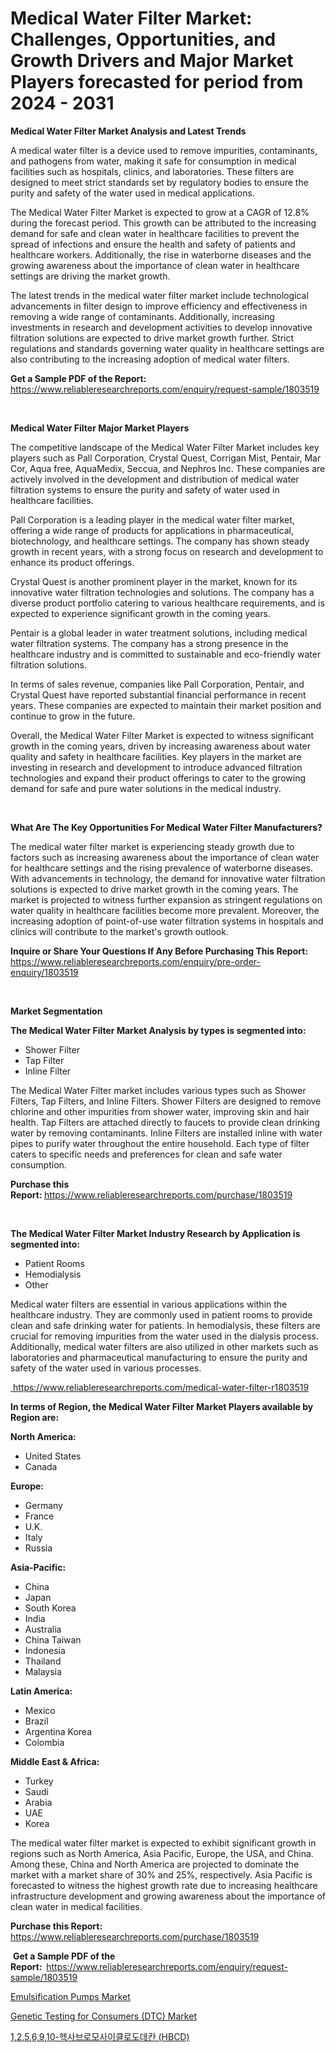 <p><h1>Medical Water Filter Market: Challenges, Opportunities, and Growth Drivers and Major Market Players forecasted for period from 2024 - 2031</h1></p><p><strong>Medical Water Filter Market Analysis and Latest Trends</strong></p>
<p><p>A medical water filter is a device used to remove impurities, contaminants, and pathogens from water, making it safe for consumption in medical facilities such as hospitals, clinics, and laboratories. These filters are designed to meet strict standards set by regulatory bodies to ensure the purity and safety of the water used in medical applications.</p><p>The Medical Water Filter Market is expected to grow at a CAGR of 12.8% during the forecast period. This growth can be attributed to the increasing demand for safe and clean water in healthcare facilities to prevent the spread of infections and ensure the health and safety of patients and healthcare workers. Additionally, the rise in waterborne diseases and the growing awareness about the importance of clean water in healthcare settings are driving the market growth.</p><p>The latest trends in the medical water filter market include technological advancements in filter design to improve efficiency and effectiveness in removing a wide range of contaminants. Additionally, increasing investments in research and development activities to develop innovative filtration solutions are expected to drive market growth further. Strict regulations and standards governing water quality in healthcare settings are also contributing to the increasing adoption of medical water filters.</p></p>
<p><strong>Get a Sample PDF of the Report:&nbsp;</strong> <a href="https://www.reliableresearchreports.com/enquiry/request-sample/1803519">https://www.reliableresearchreports.com/enquiry/request-sample/1803519</a></p>
<p>&nbsp;</p>
<p><strong>Medical Water Filter Major Market Players</strong></p>
<p><p>The competitive landscape of the Medical Water Filter Market includes key players such as Pall Corporation, Crystal Quest, Corrigan Mist, Pentair, Mar Cor, Aqua free, AquaMedix, Seccua, and Nephros Inc. These companies are actively involved in the development and distribution of medical water filtration systems to ensure the purity and safety of water used in healthcare facilities.</p><p>Pall Corporation is a leading player in the medical water filter market, offering a wide range of products for applications in pharmaceutical, biotechnology, and healthcare settings. The company has shown steady growth in recent years, with a strong focus on research and development to enhance its product offerings.</p><p>Crystal Quest is another prominent player in the market, known for its innovative water filtration technologies and solutions. The company has a diverse product portfolio catering to various healthcare requirements, and is expected to experience significant growth in the coming years.</p><p>Pentair is a global leader in water treatment solutions, including medical water filtration systems. The company has a strong presence in the healthcare industry and is committed to sustainable and eco-friendly water filtration solutions.</p><p>In terms of sales revenue, companies like Pall Corporation, Pentair, and Crystal Quest have reported substantial financial performance in recent years. These companies are expected to maintain their market position and continue to grow in the future.</p><p>Overall, the Medical Water Filter Market is expected to witness significant growth in the coming years, driven by increasing awareness about water quality and safety in healthcare facilities. Key players in the market are investing in research and development to introduce advanced filtration technologies and expand their product offerings to cater to the growing demand for safe and pure water solutions in the medical industry.</p></p>
<p>&nbsp;</p>
<p><strong>What Are The Key Opportunities For Medical Water Filter Manufacturers?</strong></p>
<p><p>The medical water filter market is experiencing steady growth due to factors such as increasing awareness about the importance of clean water for healthcare settings and the rising prevalence of waterborne diseases. With advancements in technology, the demand for innovative water filtration solutions is expected to drive market growth in the coming years. The market is projected to witness further expansion as stringent regulations on water quality in healthcare facilities become more prevalent. Moreover, the increasing adoption of point-of-use water filtration systems in hospitals and clinics will contribute to the market's growth outlook.</p></p>
<p><strong>Inquire or Share Your Questions If Any Before Purchasing This Report:</strong> <a href="https://www.reliableresearchreports.com/enquiry/pre-order-enquiry/1803519">https://www.reliableresearchreports.com/enquiry/pre-order-enquiry/1803519</a></p>
<p>&nbsp;</p>
<p><strong>Market Segmentation</strong></p>
<p><strong>The Medical Water Filter Market Analysis by types is segmented into:</strong></p>
<p><ul><li>Shower Filter</li><li>Tap Filter</li><li>Inline Filter</li></ul></p>
<p><p>The Medical Water Filter market includes various types such as Shower Filters, Tap Filters, and Inline Filters. Shower Filters are designed to remove chlorine and other impurities from shower water, improving skin and hair health. Tap Filters are attached directly to faucets to provide clean drinking water by removing contaminants. Inline Filters are installed inline with water pipes to purify water throughout the entire household. Each type of filter caters to specific needs and preferences for clean and safe water consumption.</p></p>
<p><strong>Purchase this Report:&nbsp;</strong><a href="https://www.reliableresearchreports.com/purchase/1803519">https://www.reliableresearchreports.com/purchase/1803519</a></p>
<p>&nbsp;</p>
<p><strong>The Medical Water Filter Market Industry Research by Application is segmented into:</strong></p>
<p><ul><li>Patient Rooms</li><li>Hemodialysis</li><li>Other</li></ul></p>
<p><p>Medical water filters are essential in various applications within the healthcare industry. They are commonly used in patient rooms to provide clean and safe drinking water for patients. In hemodialysis, these filters are crucial for removing impurities from the water used in the dialysis process. Additionally, medical water filters are also utilized in other markets such as laboratories and pharmaceutical manufacturing to ensure the purity and safety of the water used in various processes.</p></p>
<p><a href="https://www.reliableresearchreports.com/medical-water-filter-r1803519">&nbsp;https://www.reliableresearchreports.com/medical-water-filter-r1803519</a></p>
<p><strong>In terms of Region, the Medical Water Filter Market Players available by Region are:</strong></p>
<p>
    <p> <strong> North America: </strong>
        <ul>
            <li>United States</li>
            <li>Canada</li>
        </ul>
        </p> 
    <p> <strong> Europe: </strong>
        <ul>
            <li>Germany</li>
            <li>France</li>
            <li>U.K.</li>
            <li>Italy</li>
            <li>Russia</li>
        </ul>
        </p> 
    <p> <strong> Asia-Pacific: </strong>
        <ul>
            <li>China</li>
            <li>Japan</li>
            <li>South Korea</li>
            <li>India</li>
            <li>Australia</li>
            <li>China Taiwan</li>
            <li>Indonesia</li>
            <li>Thailand</li>
            <li>Malaysia</li>
        </ul>
        </p> 
    <p> <strong> Latin America: </strong>
        <ul>
            <li>Mexico</li>
            <li>Brazil</li>
            <li>Argentina Korea</li>
            <li>Colombia</li>
        </ul>
        </p> 
    <p> <strong> Middle East & Africa: </strong>
        <ul>
            <li>Turkey</li>
            <li>Saudi</li>
            <li>Arabia</li>
            <li>UAE</li>
            <li>Korea</li>
        </ul>
    </p>
    </p>
<p><p>The medical water filter market is expected to exhibit significant growth in regions such as North America, Asia Pacific, Europe, the USA, and China. Among these, China and North America are projected to dominate the market with a market share of 30% and 25%, respectively. Asia Pacific is forecasted to witness the highest growth rate due to increasing healthcare infrastructure development and growing awareness about the importance of clean water in medical facilities.</p></p>
<p><strong>Purchase this Report: </strong><a href="https://www.reliableresearchreports.com/purchase/1803519">https://www.reliableresearchreports.com/purchase/1803519</a></p>
<p>&nbsp;<strong>Get a Sample PDF of the Report:&nbsp;&nbsp;</strong><a href="https://www.reliableresearchreports.com/enquiry/request-sample/1803519">https://www.reliableresearchreports.com/enquiry/request-sample/1803519</a></p>
<p><strong></strong></p>
<p><p><a href="https://github.com/elizabethdagraca/Market-Research-Report-List-4/blob/main/emulsification-pumps-market.md">Emulsification Pumps Market</a></p><p><a href="https://view.publitas.com/reportprime-1/global-genetic-testing-for-consumers-dtc-market-focus-on-application-end-use-industry-type-equipment-and-region-analysis-and-forecast-2024-2031/">Genetic Testing for Consumers (DTC) Market</a></p><p><a href="https://github.com/victorsharp87978/Market-Research-Report-List-1/blob/main/4724389181799.md">1,2,5,6,9,10-헥사브로모사이클로도데칸 (HBCD)</a></p></p>